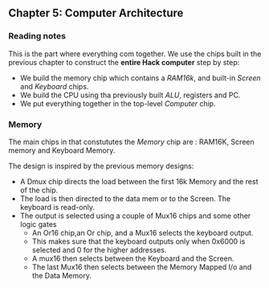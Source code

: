 ## Chapter 5: Computer Architecture

### Reading notes

This is the part where everything com together. We use the chips built
in the previous chapter to construct the **entire Hack computer** step by step:

- We build the memory chip which contains a *RAM16k*,
and built-in *Screen* and *Keyboard* chips.
- We build the CPU using tha previously built *ALU*, registers and PC.
- We put everything together in the top-level *Computer* chip.

### Memory

 The main chips in that constututes the *Memory* chip are : RAM16K, Screen memory
 and Keyboard Memory.

The design is inspired by the previous memory designs:

- A Dmux chip directs the load between the first 16k Memory and the rest of the chip.
- The load is then directed to the data mem or to the Screen. The keyboard is read-only.
- The output is selected using a couple of Mux16 chips and some other logic gates
  - An Or16 chip,an Or chip, and a Mux16 selects the keyboard output.
  - This makes sure that the keyboard outputs only when 0x6000 is selected
  and 0 for the higher addresses.
  - A mux16 then selects between the Keyboard and the Screen.
  - The last Mux16 then selects between the Memory Mapped I/o and the Data Memory.
